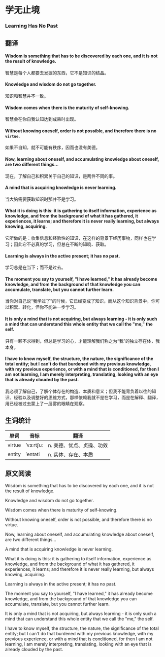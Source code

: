# 学无止境

### Learning Has No Past

## 翻译
#### Wisdom is something that has to be discovered by each one, and it is not the result of knowledge.
智慧是每个人都要去发掘的东西，它不是知识的结晶。
#### Knowledge and wisdom do not go together.
知识和智慧并不一致。
#### Wisdom comes when there is the maturity of self-knowing.
智慧会在你自我认知达到成熟时出现。
#### Without knowing oneself, order is not possible, and therefore there is no `virtue`.
如果不自知，就不可能有秩序，因而也没有美德。
#### Now, learning about oneself, and accumulating knowledge about oneself, are two different things...
现在，了解自己和积累关于自己的知识，是两件不同的事。
#### A mind that is acquiring knowledge is never learning.
当大脑需要获取知识时那并不是学习。
#### What it is doing is this: it is gathering to itself information, experience as knowledge, and from the background of what it has gathered, it experiences, it learns; and therefore it is never really learning, but always knowing, acquiring.
它所做的是：收集信息和经验性的知识，在这样的背景下经历事物，同样也在学习；因此它不必真的学习，但总在不断的知晓、获取。
#### Learning is always in the active present; it has no past.
学习总是在当下；而不是过去。
#### The moment you say to yourself, "I have learned," it has already become knowledge, and from the background of that knowledge you can accumulate, translate, but you cannot further learn.
当你对自己说“我学过了”的时候，它已经变成了知识，而从这个知识背景中，你可以积累、转化，但你不能进一步学习。
#### It is only a mind that is not acquiring, but always learning - it is only such a mind that can understand this whole entity that we call the "me," the self.
只有一颗不求得到，但总是学习的心，才能理解我们称之为“我”的独立存在体，我本身。
#### I have to know myself, the structure, the nature, the significance of the total entity; but I can't do that burdened with my previous knowledge, with my previous experience, or with a mind that is conditioned, for then I am not learning, I am merely interpreting, translating, looking with an eye that is already clouded by the past.
我必须了解自己，了解个体存在的构造、本质和意义；但我不能背负着以往的知识、经验以及调整好的思维方式，那样依赖我就不是在学习，而是在解释、翻译，用已经被过去蒙上了一层雾的眼睛在观察。

## 生词统计
| 单词 | 音标 | 翻译 |
|-|-|-|
| virtue | ˈvɜːrtʃuː | n. 美德、优点、贞操、功效 |
| entity | ˈentəti | n. 实体、存在、本质 |

## 原文阅读

Wisdom is something that has to be discovered by each one, and it is not the result of knowledge.

Knowledge and wisdom do not go together.

Wisdom comes when there is maturity of self-knowing.

Without knowing oneself, order is not possible, and therefore there is no virtue.

Now, learning about oneself, and accumulating knowledge about oneself, are two different things...

A mind that is acquiring knowledge is never learning.

What it is doing is this: it is gathering to itself information, experience as knowledge, and from the background of what it has gathered, it experiences, it learns; and therefore it is never really learning, but always knowing, acquiring.

Learning is always in the active present; it has no past.

The moment you say to yourself, "I have learned," it has already become knowledge, and from the background of that knowledge you can accumulate, translate, but you cannot further learn.

It is only a mind that is not acquiring, but always learning - it is only such a mind that can understand this whole entity that we call the "me," the self.

I have to know myself, the structure, the nature, the significance of the total entity; but I can't do that burdened with my previous knowledge, with my previous experience, or with a mind that is conditioned, for then I am not learning, I am merely interpreting, translating, looking with an eye that is already clouded by the past.

<src-rtyAudio :src="'https://rtyxmd.gitee.io/rtyresources2020/April/Learning%20Has%20No%20Past.mp3'"></src-rtyAudio>